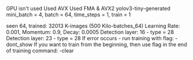 GPU isn't used 
 Used AVX 
 Used FMA & AVX2 
yolov3-tiny-generated
mini_batch = 4, batch = 64, time_steps = 1, train = 1 

 seen 64, trained: 32013 K-images (500 Kilo-batches_64) 
Learning Rate: 0.001, Momentum: 0.9, Decay: 0.0005
 Detection layer: 16 - type = 28 
 Detection layer: 23 - type = 28 
 If error occurs - run training with flag: -dont_show 
If you want to train from the beginning, then use flag in the end of training command: -clear 
